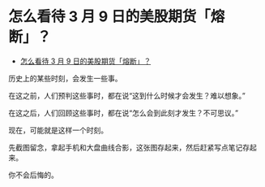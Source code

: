 # 怎么看待 3 月 9 日的美股期货「熔断」？

- [怎么看待 3 月 9 日的美股期货「熔断」？](https://www.zhihu.com/question/377943825/answer/1067949943)


历史上的某些时刻，会发生一些事。

在这之前，人们预判这些事时，都在说“这到什么时候才会发生？难以想象。”

在这之后，人们回顾这些事时，都在说“怎么会到此刻才发生？不可思议。”

现在，可能就是这样一个时刻。

先截图留念，拿起手机和大盘曲线合影，这张图存起来，然后赶紧写点笔记存起来。

你不会后悔的。